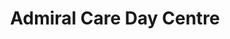 ---
title: "Admiral Care Day Centre"
url: /hilsea-portsmouth/admiral-care-day-centre/
shop: shop
---